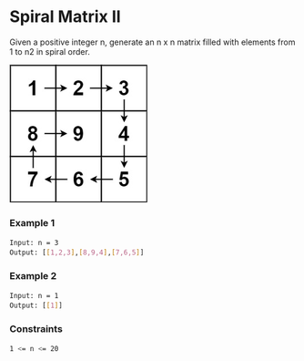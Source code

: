 # Spiral Matrix II

Given a positive integer n, generate an n x n matrix filled with elements from 1 to n2 in spiral order.

[![spiral1](spiraln.jpg)]()
### Example 1
```sh
Input: n = 3
Output: [[1,2,3],[8,9,4],[7,6,5]]
```

### Example 2
```sh
Input: n = 1
Output: [[1]]
```

### Constraints
```sh
1 <= n <= 20
```
